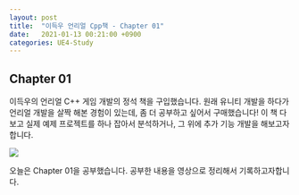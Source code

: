 ```yaml
---
layout: post
title:  "이득우 언리얼 Cpp책 - Chapter 01"
date:   2021-01-13 00:21:00 +0900
categories: UE4-Study
---
```


<h2>Chapter 01</h2>
이득우의 언리얼 C++ 게임 개발의 정석 책을 구입했습니다.
원래 유니티 개발을 하다가 언리얼 개발을 살짝 해본 경험이 있는데, 좀 더 공부하고 싶어서 구매했습니다!
이 책 다보고 실제 예제 프로젝트를 하나 잡아서 분석하거나, 그 위에 추가 기능 개발을 해보고자 합니다.

![](https://youtu.be/HaDlzvV_M6s)

오늘은 Chapter 01을 공부했습니다. 공부한 내용을 영상으로 정리해서 기록하고자합니다.